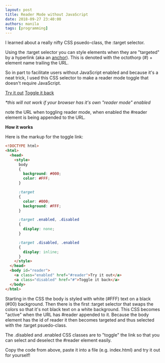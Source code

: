 ```yaml
---
layout: post
title: Reader Mode without JavaScript
date: 2018-09-27 23:40:00
authors: manila
tags: [programming]
---
```


I learned about a really nifty CSS psuedo-class, the :target selector.

Using the :target selector you can style elements when they are "targeted" by a hyperlink (aka an [anchor](https://developer.mozilla.org/en-US/docs/Web/HTML/Element/a)).  This is denoted with the octothorp (#) + element name trailing the URL.

So in part to facilitate users without JavaScript enabled and because it's a neat trick, I used this CSS selector to make a reader mode toggle that doesn't require JavaScript.

<a class="enabled" href="#reader">Try it out</a>
<a class="disabled" href="#">Toggle it back</a> 

*\*this will not work if your browser has it's own "reader mode" enabled*

note the URL when toggling reader mode, when enabled the #reader element is being appended to the URL.

**How it works**

Here is the markup for the toggle link:

```html
<!DOCTYPE html>
<html>
  <head>
    <style>
      body 
      {
        background: #000;
        color: #FFF;
      }  

      :target 
      {
        color: #000;
        background: #FFF;
      }  

      :target .enabled, .disabled 
      {
        display: none;
      }  

      :target .disabled, .enabled
      {
        display: inline;
      }
    </style>
  </head>
  <body id="reader">
    <a class="enabled" href="#reader">Try it out</a>
    <a class="disabled" href="#">Toggle it back</a> 
  </body>
</html>
```

Starting in the CSS the body is styled with white (#FFF) text on a black (#00) background. Then there is the first :target selector that swaps the colors so that it's not black text on a white background.  This CSS becomes "active" when the URL has #reader appended to it. Because the body element has the id of reader it then becomes targeted and thus selected with the :target psuedo-class.

The .disabled and .enabled CSS classes are to "toggle" the link so that you can select and deselect the #reader element easily.

Copy the code from above, paste it into a file (e.g. index.html) and try it out for yourself!
